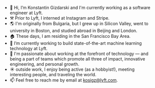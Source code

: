 - 👋 Hi, I’m Konstantin Gizdarski and I'm currently working as a software engineer at Lyft.
- ⚒️ Prior to Lyft, I interned at Instagram and Stripe.
- 🌎 I'm originally from Bulgaria, but I grew up in Silicon Valley, went to university in Boston, and studied abroad in Beijing and London.
- 🏠 These days, I am residing in the San Francisco Bay Area.
- 🌱 I’m currently working to build state-of-the-art machine learning technology at Lyft.
- 🧠 I'm passionate about working at the forefront of technology — and being a part of teams which promote all three of impact, innovative engineering, and personal growth.
- ☀️ outside work, I enjoy being active (as a hobbyist!), meeting interesting people, and traveling the world.
- 📫 Feel free to reach me by email at kosigz@lyft.com.

<!---
kosigz-lyft/kosigz-lyft is a ✨ special ✨ repository because its `README.md` (this file) appears on your GitHub profile.
You can click the Preview link to take a look at your changes.
--->
